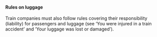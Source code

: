 ####  Rules on luggage

Train companies must also follow rules covering their responsibility
(liability) for passengers and luggage (see ‘You were injured in a train
accident’ and ‘Your luggage was lost or damaged’).
